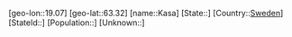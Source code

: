 ﻿---
location: [63.32,19.07]
type: City
tags:
- geo/City


SpocWebEntityId: 31332
isDeleted: false
confidential: public

---
[geo-lon::19.07]
[geo-lat::63.32]
[name::Kasa]
[State::]
[Country::[Sweden](geo/Continent/Europe/Sweden.md)]
[StateId::]
[Population::]
[Unknown::]


